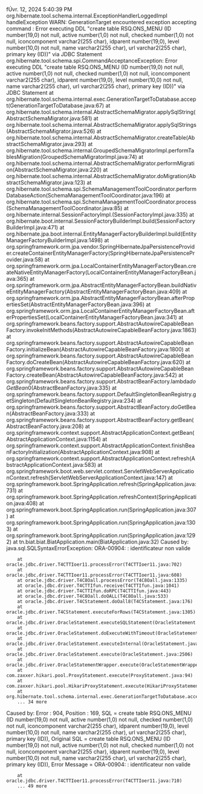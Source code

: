 
fÚvr. 12, 2024 5:40:39 PM org.hibernate.tool.schema.internal.ExceptionHandlerLoggedImpl handleException
WARN: GenerationTarget encountered exception accepting command : Error executing DDL "create table RSQ.ONS_MENU (ID number(19,0) not null, active number(1,0) not null, checked number(1,0) not null, iconcomponent varchar2(255 char), idparent number(19,0), level number(10,0) not null, name varchar2(255 char), url varchar2(255 char), primary key (ID))" via JDBC Statement
org.hibernate.tool.schema.spi.CommandAcceptanceException: Error executing DDL "create table RSQ.ONS_MENU (ID number(19,0) not null, active number(1,0) not null, checked number(1,0) not null, iconcomponent varchar2(255 char), idparent number(19,0), level number(10,0) not null, name varchar2(255 char), url varchar2(255 char), primary key (ID))" via JDBC Statement
        at org.hibernate.tool.schema.internal.exec.GenerationTargetToDatabase.accept(GenerationTargetToDatabase.java:67)
        at org.hibernate.tool.schema.internal.AbstractSchemaMigrator.applySqlString(AbstractSchemaMigrator.java:581)
        at org.hibernate.tool.schema.internal.AbstractSchemaMigrator.applySqlStrings(AbstractSchemaMigrator.java:526)
        at org.hibernate.tool.schema.internal.AbstractSchemaMigrator.createTable(AbstractSchemaMigrator.java:293)
        at org.hibernate.tool.schema.internal.GroupedSchemaMigratorImpl.performTablesMigration(GroupedSchemaMigratorImpl.java:74)
        at org.hibernate.tool.schema.internal.AbstractSchemaMigrator.performMigration(AbstractSchemaMigrator.java:220)
        at org.hibernate.tool.schema.internal.AbstractSchemaMigrator.doMigration(AbstractSchemaMigrator.java:123)
        at org.hibernate.tool.schema.spi.SchemaManagementToolCoordinator.performDatabaseAction(SchemaManagementToolCoordinator.java:196)
        at org.hibernate.tool.schema.spi.SchemaManagementToolCoordinator.process(SchemaManagementToolCoordinator.java:85)
        at org.hibernate.internal.SessionFactoryImpl.<init>(SessionFactoryImpl.java:335)
        at org.hibernate.boot.internal.SessionFactoryBuilderImpl.build(SessionFactoryBuilderImpl.java:471)
        at org.hibernate.jpa.boot.internal.EntityManagerFactoryBuilderImpl.build(EntityManagerFactoryBuilderImpl.java:1498)
        at org.springframework.orm.jpa.vendor.SpringHibernateJpaPersistenceProvider.createContainerEntityManagerFactory(SpringHibernateJpaPersistenceProvider.java:58)
        at org.springframework.orm.jpa.LocalContainerEntityManagerFactoryBean.createNativeEntityManagerFactory(LocalContainerEntityManagerFactoryBean.java:365)
        at org.springframework.orm.jpa.AbstractEntityManagerFactoryBean.buildNativeEntityManagerFactory(AbstractEntityManagerFactoryBean.java:409)
        at org.springframework.orm.jpa.AbstractEntityManagerFactoryBean.afterPropertiesSet(AbstractEntityManagerFactoryBean.java:396)
        at org.springframework.orm.jpa.LocalContainerEntityManagerFactoryBean.afterPropertiesSet(LocalContainerEntityManagerFactoryBean.java:341)
        at org.springframework.beans.factory.support.AbstractAutowireCapableBeanFactory.invokeInitMethods(AbstractAutowireCapableBeanFactory.java:1863)
        at org.springframework.beans.factory.support.AbstractAutowireCapableBeanFactory.initializeBean(AbstractAutowireCapableBeanFactory.java:1800)
        at org.springframework.beans.factory.support.AbstractAutowireCapableBeanFactory.doCreateBean(AbstractAutowireCapableBeanFactory.java:620)
        at org.springframework.beans.factory.support.AbstractAutowireCapableBeanFactory.createBean(AbstractAutowireCapableBeanFactory.java:542)
        at org.springframework.beans.factory.support.AbstractBeanFactory.lambda$doGetBean$0(AbstractBeanFactory.java:335)
        at org.springframework.beans.factory.support.DefaultSingletonBeanRegistry.getSingleton(DefaultSingletonBeanRegistry.java:234)
        at org.springframework.beans.factory.support.AbstractBeanFactory.doGetBean(AbstractBeanFactory.java:333)
        at org.springframework.beans.factory.support.AbstractBeanFactory.getBean(AbstractBeanFactory.java:208)
        at org.springframework.context.support.AbstractApplicationContext.getBean(AbstractApplicationContext.java:1154)
        at org.springframework.context.support.AbstractApplicationContext.finishBeanFactoryInitialization(AbstractApplicationContext.java:908)
        at org.springframework.context.support.AbstractApplicationContext.refresh(AbstractApplicationContext.java:583)
        at org.springframework.boot.web.servlet.context.ServletWebServerApplicationContext.refresh(ServletWebServerApplicationContext.java:147)
        at org.springframework.boot.SpringApplication.refresh(SpringApplication.java:731)
        at org.springframework.boot.SpringApplication.refreshContext(SpringApplication.java:408)
        at org.springframework.boot.SpringApplication.run(SpringApplication.java:307)
        at org.springframework.boot.SpringApplication.run(SpringApplication.java:1303)
        at org.springframework.boot.SpringApplication.run(SpringApplication.java:1292)
        at tn.biat.biat.BiatApplication.main(BiatApplication.java:32)
Caused by: java.sql.SQLSyntaxErrorException: ORA-00904:  : identificateur non valide

        at oracle.jdbc.driver.T4CTTIoer11.processError(T4CTTIoer11.java:702)
        at oracle.jdbc.driver.T4CTTIoer11.processError(T4CTTIoer11.java:608)
        at oracle.jdbc.driver.T4C8Oall.processError(T4C8Oall.java:1335)
        at oracle.jdbc.driver.T4CTTIfun.receive(T4CTTIfun.java:1041)
        at oracle.jdbc.driver.T4CTTIfun.doRPC(T4CTTIfun.java:443)
        at oracle.jdbc.driver.T4C8Oall.doOALL(T4C8Oall.java:533)
        at oracle.jdbc.driver.T4CStatement.doOall8(T4CStatement.java:176)
        at oracle.jdbc.driver.T4CStatement.executeForRows(T4CStatement.java:1305)
        at oracle.jdbc.driver.OracleStatement.executeSQLStatement(OracleStatement.java:1877)
        at oracle.jdbc.driver.OracleStatement.doExecuteWithTimeout(OracleStatement.java:1520)
        at oracle.jdbc.driver.OracleStatement.executeInternal(OracleStatement.java:2557)
        at oracle.jdbc.driver.OracleStatement.execute(OracleStatement.java:2506)
        at oracle.jdbc.driver.OracleStatementWrapper.execute(OracleStatementWrapper.java:334)
        at com.zaxxer.hikari.pool.ProxyStatement.execute(ProxyStatement.java:94)
        at com.zaxxer.hikari.pool.HikariProxyStatement.execute(HikariProxyStatement.java)
        at org.hibernate.tool.schema.internal.exec.GenerationTargetToDatabase.accept(GenerationTargetToDatabase.java:54)
        ... 34 more
Caused by: Error : 904, Position : 169, SQL = create table RSQ.ONS_MENU (ID number(19,0) not null, active number(1,0) not null, checked number(1,0) not null, iconcomponent varchar2(255 char), idparent number(19,0), level number(10,0) not null, name varchar2(255 char), url varchar2(255 char), primary key (ID)), Original SQL = create table RSQ.ONS_MENU (ID number(19,0) not null, active number(1,0) not null, checked number(1,0) not null, iconcomponent varchar2(255 char), idparent number(19,0), level number(10,0) not null, name varchar2(255 char), url varchar2(255 char), primary key (ID)), Error Message = ORA-00904:  : identificateur non valide

        at oracle.jdbc.driver.T4CTTIoer11.processError(T4CTTIoer11.java:710)
        ... 49 more
